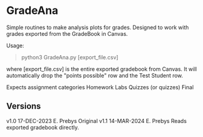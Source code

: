 # GradeAna

Simple routines to make analysis plots for grades.  Designed to work with grades exported
from the GradeBook in Canvas.


Usage:

> python3 GradeAna.py [export_file.csv]

where [export_file.csv] is the entire exported gradebook from Canvas.  It will
automatically drop the "points possible" row and the Test Student row.

Expects assignment categories
   Homework
   Labs
   Quizzes (or quizzes)
   Final

Versions
--------

v1.0	17-DEC-2023	E. Prebys	Original
v1.1 	14-MAR-2024 E. Prebys   Reads exported gradebook directly.
			
